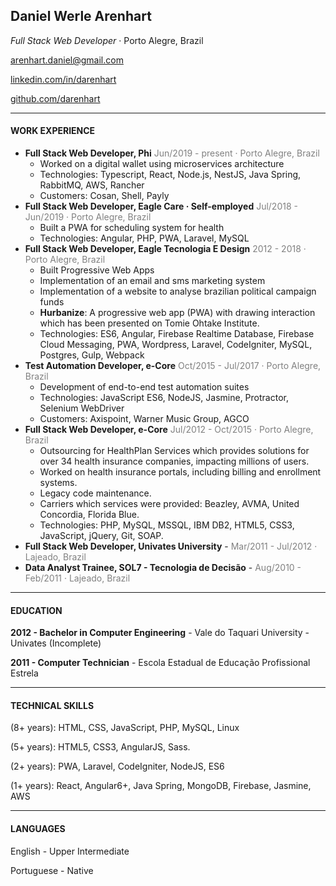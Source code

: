 ## Daniel Werle Arenhart

*Full Stack Web Developer* · Porto Alegre, Brazil

<arenhart.daniel@gmail.com>

[linkedin.com/in/darenhart](http://linkedin.com/in/darenhart)

[github.com/darenhart](http://github.com/darenhart)

--------

#### WORK EXPERIENCE

- **Full Stack Web Developer, Phi**
  <span style="color: grey; font-size: 14px">Jun/2019 - present · Porto Alegre, Brazil</span>
  - Worked on a digital wallet using microservices architecture
  - Technologies: Typescript, React, Node.js, NestJS, Java Spring, RabbitMQ, AWS, Rancher
  - Customers: Cosan, Shell, Payly
- **Full Stack Web Developer, Eagle Care · Self-employed** 
  <span style="color: grey; font-size: 14px">Jul/2018 - Jun/2019 · Porto Alegre, Brazil</span>
  - Built a PWA for scheduling system for health 
  - Technologies: Angular, PHP, PWA, Laravel, MySQL
- **Full Stack Web Developer, Eagle Tecnologia E Design** 
  <span style="color: grey; font-size: 14px">2012 - 2018 · Porto Alegre, Brazil</span>
  - Built Progressive Web Apps
  - Implementation of an email and sms marketing system
  - Implementation of a website to analyse brazilian political campaign funds
  - **Hurbanize**: A progressive web app (PWA) with drawing interaction which has been presented
    on Tomie Ohtake Institute.
  - Technologies: ES6, Angular, Firebase Realtime Database, Firebase Cloud Messaging, PWA, Wordpress, Laravel, CodeIgniter, MySQL, Postgres, Gulp, Webpack
- **Test Automation Developer, e-Core**
  <span style="color: grey; font-size: 14px">Oct/2015 - Jul/2017 · Porto Alegre, Brazil</span>
  - Development of end-to-end test automation suites
  - Technologies: JavaScript ES6, NodeJS, Jasmine, Protractor, Selenium WebDriver
  - Customers: Axispoint, Warner Music Group, AGCO
- **Full Stack Web Developer, e-Core**
  <span style="color: grey; font-size: 14px">Jul/2012 - Oct/2015 · Porto Alegre, Brazil</span>
  - Outsourcing for HealthPlan Services which provides solutions for over 34 health insurance companies, impacting millions of users.
  - Worked on health insurance portals, including billing and enrollment systems.
  - Legacy code maintenance.
  - Carriers which services were provided: Beazley, AVMA, United Concordia, Florida Blue.
  - Technologies: PHP, MySQL, MSSQL, IBM DB2, HTML5, CSS3, JavaScript, jQuery, Git, SOAP.
- **Full Stack Web Developer, Univates University** - <span style="color: grey; font-size: 14px">Mar/2011 - Jul/2012 · Lajeado, Brazil</span>
- **Data Analyst Trainee, SOL7 - Tecnologia de Decisão** - <span style="color: grey; font-size: 14px">Aug/2010 - Feb/2011 · Lajeado,
  Brazil</span>

---------

#### EDUCATION

**2012 - Bachelor in Computer Engineering** - Vale do Taquari University - Univates (Incomplete)

**2011 - Computer Technician** - Escola Estadual de Educação Profissional Estrela

---------

#### TECHNICAL SKILLS

(8+ years): HTML, CSS, JavaScript, PHP, MySQL, Linux

(5+ years): HTML5, CSS3, AngularJS, Sass.

(2+ years): PWA, Laravel, CodeIgniter, NodeJS, ES6

(1+ years): React, Angular6+, Java Spring, MongoDB, Firebase, Jasmine, AWS

--------------

#### LANGUAGES

English - Upper Intermediate

Portuguese - Native